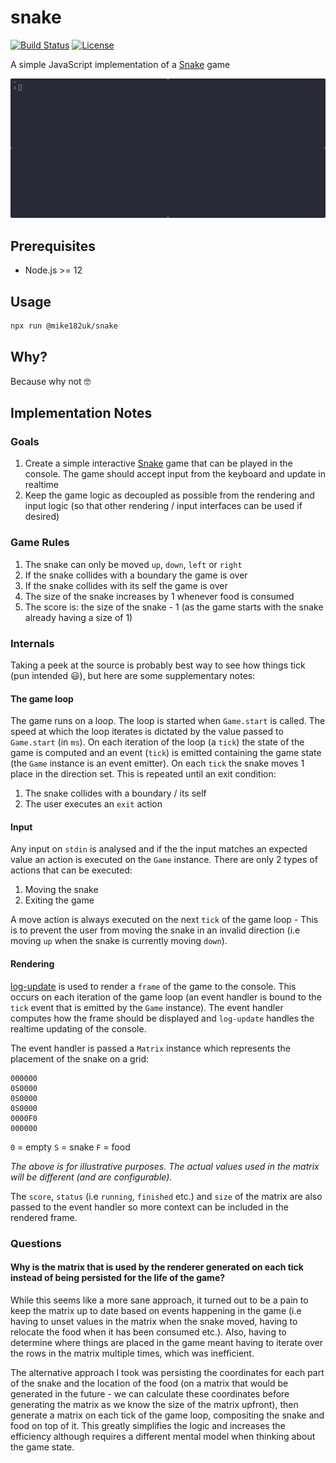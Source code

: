 # snake

[![Build Status](https://img.shields.io/github/actions/workflow/status/mike182uk/snake/ci.yml?branch=main&style=flat-square)](https://github.com/mike182uk/snake/actions/workflows/ci.yml)
[![License](https://img.shields.io/github/license/mike182uk/snake.svg?style=flat-square)](https://www.npmjs.com/package/snake)

A simple JavaScript implementation of a [Snake](https://en.wikipedia.org/wiki/Snake_(video_game_genre)) game

<img src="./demo.gif" />

## Prerequisites

- Node.js >= 12

## Usage

```bash
npx run @mike182uk/snake
```

## Why?

Because why not 🤓

## Implementation Notes

### Goals

1. Create a simple interactive [Snake](https://en.wikipedia.org/wiki/Snake_(video_game_genre)) game that can be played in the console. The game should accept input from the keyboard and update in realtime
2. Keep the game logic as decoupled as possible from the rendering and input logic (so that other rendering / input interfaces can be used if desired)

### Game Rules

1. The snake can only be moved `up`, `down`, `left` or `right`
2. If the snake collides with a boundary the game is over
3. If the snake collides with its self the game is over
4. The size of the snake increases by 1 whenever food is consumed
5. The score is: the size of the snake - 1 (as the game starts with the snake already having a size of 1)

### Internals

Taking a peek at the source is probably best way to see how things tick (pun intended 😃), but here are some supplementary notes:

#### The game loop

The game runs on a loop. The loop is started when `Game.start` is called. The speed at which the loop iterates is dictated by the value passed to `Game.start` (in `ms`). On each iteration of the loop (a `tick`) the state of the game is computed and an event (`tick`) is emitted containing the game state (the `Game` instance is an event emitter). On each `tick` the snake moves 1 place in the direction set. This is repeated until an exit condition: 
   1. The snake collides with a boundary / its self
   2. The user executes an `exit` action

#### Input

Any input on `stdin` is analysed and if the the input matches an expected value an action is executed on the `Game` instance. There are only 2 types of actions that can be executed:
  1. Moving the snake
  2. Exiting the game

A move action is always executed on the next `tick` of the game loop - This is to prevent the user from moving the snake in an invalid direction (i.e moving `up` when the snake is currently moving `down`).

#### Rendering

[log-update](https://github.com/sindresorhus/log-update) is used to render a `frame` of the game to the console. This occurs on each iteration of the game loop (an event handler is bound to the `tick` event that is emitted by the `Game` instance). The event handler computes how the frame should be displayed and `log-update` handles the realtime updating of the console.

The event handler is passed a `Matrix` instance which represents the placement of the snake on a grid:

```
000000
0S0000
0S0000
0S0000
0000F0
000000
```

`0` = empty `S` = snake `F` = food

_The above is for illustrative purposes. The actual values used in the matrix will be different (and are configurable)._

The `score`, `status` (i.e `running`, `finished` etc.) and `size` of the matrix are also passed to the event handler so more context can be included in the rendered frame.

### Questions

#### Why is the matrix that is used by the renderer generated on each tick instead of being persisted for the life of the game?

While this seems like a more sane approach, it turned out to be a pain to keep the matrix up to date based on events happening in the game (i.e having to unset values in the matrix when the snake moved, having to relocate the food when it has been consumed etc.). Also, having to determine where things are placed in the game meant having to iterate over the rows in the matrix multiple times, which was inefficient. 

The alternative approach I took was persisting the coordinates for each part of the snake and the location of the food (on a matrix that would be generated in the future - we can calculate these coordinates before generating the matrix as we know the size of the matrix upfront), then generate a matrix on each tick of the game loop, compositing the snake and food on top of it. This greatly simplifies the logic and increases the efficiency although requires a different mental model when thinking about the game state.

